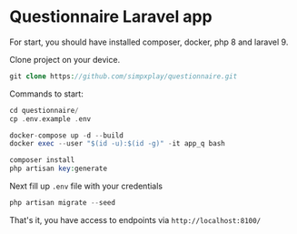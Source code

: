 # Questionnaire Laravel app


For start, you should have installed composer, docker, php 8 and laravel 9.

Clone project on your device.

```php
git clone https://github.com/simpxplay/questionnaire.git
```

Commands to start:

```php
cd questionnaire/
cp .env.example .env

docker-compose up -d --build
docker exec --user "$(id -u):$(id -g)" -it app_q bash

composer install
php artisan key:generate
```

Next fill up `.env` file with your credentials

```php
php artisan migrate --seed
```

That's it, you have access to endpoints via `http://localhost:8100/`
